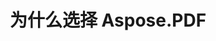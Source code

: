 ---
title: 为什么选择 Aspose.PDF
linktitle: 为什么选择 Aspose.PDF
type: docs
weight: 10
url: zh/java/why-aspose-pdf/
description: 在下一节中解释为什么用户选择 Aspose.PDF for Java 来处理文档。
lastmod: "2024-03-05"
sitemap:
    changefreq: "weekly"
    priority: 0.7
---
